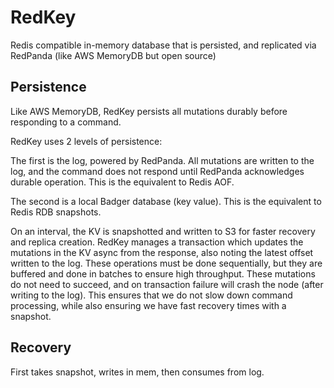 # RedKey
Redis compatible in-memory database that is persisted, and replicated via RedPanda (like AWS MemoryDB but open source)

## Persistence

Like AWS MemoryDB, RedKey persists all mutations durably before responding to a command.

RedKey uses 2 levels of persistence:

The first is the log, powered by RedPanda. All mutations are written to the log, and the command does not respond until RedPanda acknowledges durable operation. This is the equivalent to Redis AOF.

The second is a local Badger database (key value). This is the equivalent to Redis RDB snapshots.

On an interval, the KV is snapshotted and written to S3 for faster recovery and replica creation. RedKey manages a transaction which updates the mutations in the KV async from the response, also noting the latest offset written to the log. These operations must be done sequentially, but they are buffered and done in batches to ensure high throughput. These mutations do not need to succeed, and on transaction failure will crash the node (after writing to the log). This ensures that we do not slow down command processing, while also ensuring we have fast recovery times with a snapshot.

## Recovery

First takes snapshot, writes in mem, then consumes from log.